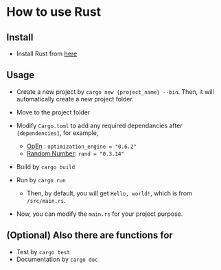 # How to use Rust

## Install

- Install Rust from [here](https://www.rust-lang.org/tools/install)

## Usage

- Create a new project by ```cargo new {project_name} --bin```. Then, it will automatically create a new project folder.

- Move to the project folder

- Modify ``Cargo.toml`` to add any required dependancies after ``[dependencies]``, for example,
  - [OpEn](https://alphaville.github.io/optimization-engine/docs/installation#open-in-rust) : ``optimization_engine = "0.6.2"``
  - [Random Number](https://docs.rs/crate/rand/0.3.14): ``rand = "0.3.14"``

- Build by ``cargo build``

- Run by ``cargo run``
  - Then, by default, you will get ``Hello, world!``, which is from ``/src/main.rs``.

- Now, you can modify the ``main.rs`` for your project purpose. 

## (Optional) Also there are functions for 
  - Test by `cargo test`
  - Documentation by `cargo doc`
  
